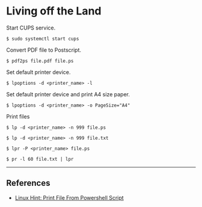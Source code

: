 # Living off the Land

Start CUPS service.

```
$ sudo systemctl start cups
```

Convert PDF file to Postscript.

```
$ pdf2ps file.pdf file.ps
```

Set default printer device.

```
$ lpoptions -d <printer_name> -l
```

Set default printer device and print A4 size paper.

```
$ lpoptions -d <printer_name> -o PageSize="A4"
```

Print files

```
$ lp -d <printer_name> -n 999 file.ps

$ lp -d <printer_name> -n 999 file.txt

$ lpr -P <printer_name> file.ps

$ pr -l 60 file.txt | lpr
```

---
## References

- [Linux Hint: Print File From Powershell Script](https://linuxhint.com/print-file-from-powershell-script/)